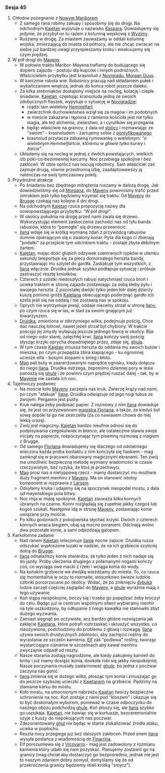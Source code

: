 ### Sesja 45
1. Chłodne pożegnanie z [Nowym Mariborem](#l_maribor)
    - Z samego rana robimy zakupy i sposobimy się do drogi. Na odchodnym [Kajetan](#g_kajetan) wypytuje o nazwisko [Kaspara](#p_kaspar). Dowiadujemy się jedynie, że przybył on tu razem z kolumną wojskową z [Wyzimy](#l_wyzima).
    - Ruszamy w drogę. Za miastem zauważamy w oddali kolumnę wojska, zmierzającą do miasta od północy, ale nie chcąc zwracać na siebie już bardziej uwagi przyspieszamy kroku i ewakuujemy się czym prędzej.
2. W pół drogi do [Mayeny](#l_mayena)
    - W połowie traktu Maribor-Mayena trafiamy do budującego się dopiero zajazdu - postoju dla kupców i innych podróżnych. Właścicielem przybytku jest krasnolud z [Novigradu](#l_novigrad), [Morgan Guus](#p_morgan).
    - W karczmie robota wre. Robotnicy pracują nad składaniem pułek i wykańczaniem wnętrza, jednak do końca robót jeszcze daleko.
    - Za kilka srebrniaków dostajemy miejsce na nocleg, kolację i ciepłe śniadanie. [Kajetan](#g_kajetan), częstując kransoluda jedną ze swoich zdobycznych flaszek, wypytuje o sytuację w [Novigradzie](#l_novigrad):
        - rządzi tam wielebny [Hemmelfart](#p_hemmelfart)
        - zwierzchnik duchowieństwa wziął się za magów i im podobnych
        - w mieście zakazana i tępiona z ramienia kościoła jest nie tylko magia, ale też alchemia, zielarstwo, a i cyrulików się przegania
        - będąc właściwie na granicy, z dala od [stolicy](#l_novigrad) i rozmawiając ze "swoim" - krasnoludem - żartujemy sobie z [pontyfikowanego](#p_hemmelfart)
        - krasnolud przytacza zabawną rymowankę o wielebnym: _"o wielebnym Hemmelfartcie, któremu w głowie tylko kurwy i żarcie"_.
    - Układamy się na nocleg w jednej z dwóch powstających, wielkich izb póki-co-bezimiennej karczmy. Noc przebiega spokojnie i bez zakłóceń. W izbie oprócz nas nocują robotnicy. Sam właściciel zaś zajmuje drugą, równie przestronną izbę, zaadaptowawszy ją natenczas na swój tymczasowy pokój.
3. Przydrożne atrakcje
    - Po śniadaniu bez zbędnego mitrężenia ruszamy w dalszą drogę. Jak dowiedzieliśmy się od [Morgana](#p_morgan), do [Mayeny](#l_mayena) powinniśmy trafić przed zmrokiem jeśli tylko będziemy trzymać się traktu. Od [Mayeny](#l_mayena) do [Brugge](#l_brugge) czekają nas kolejne 4 dni drogi.
    - Na odchodnym [Kajetan](#g_kajetan) rzuca propozycję nazwy dla nowopowstającego przybytku: _"W pół drogi"_.
    - W okolicy południa na drogę przed nami zwala się drzewo. Wykorzystując element zaskoczenia zachodzi nas od tyłu banda rabusiów, która to "pomogła" się drzewu przewrócić.
    - [Ilana](#g_ilana) wdaje się w krótką wymianę zdań z przywódcą rabusiów dumnie opierającym się o zwalony konar. Pyta dla kogo ci zbierają "podatki" za przejście tym odcinkiem traktu - zostaje zbyta debilnym żartem.
    - [Kajetan](#g_kajetan), mając dość głupich odzywek szemranych typków w ułamku sekundy teleportuje się za plecy domorosłego herszta bandy, przystawiając mu sztylet do gardła. Zaskakuje tym wszystkich, z [Ilaną](#g_ilana) włącznie. Druidka jednak szybko podłapuje sytuację i próbuje zastraszyć resztę kmiotków.
    - Czterech z szóstki niedoszłych rabusi natychmiast rzuca broń i ucieka traktem w stronę zajazdu zostawiając za sobą kłeby pyłu i swojego herszta. Z pozostałej dwójki tylko jeden łotr dalej dzierży kuszę pomimo gróźb [Kajetana](#g_kajetan) obiecującego poderżnąć gardło ich szefa jeśli się nie oddalą i nie zostawią nas w spokoju.
    - Oprych nie wytrzymuje presji, oddaje niecelny strzał w stronę [Ilany](#g_ilana), po czym rzuca się w las, w ślad za swoim gnającym już towarzyszem. 
    - [Druidka](#g_ilana), zmieniona w olbrzymiego wilka, podejmuje pościg. Chce dać nauczkę łotrowi, nawet jeżeli strzał był chybiony. W trakcie pościgu jej zmysły wyłapują jeszcze jednego łowcę w okolicy. Bije od niego odór starej, zatęchłej krwi. [Ilana](#g_ilana) kończy swój pościg słysząc krzyki oprycha dopadniętego przez, zdaje się, [ghula](#b_ghul).
    - W tym czasie [Kajetan](#g_kajetan) zmusza herszta do oddania mu swoich butów i mieszka, po czym przepędza zbira klapiącego - ku ogromnej uciesze elfa - bosymi stopami o śnieg i błoto. 
    - [Mag](#g_kajetan) pali buty w zaaranżowanym naprędce ognisku, kiedy dołącza do niego [Ilana](#g_ilana). Druidka ostrzega, żepomimo dziennej pory w lesie panoszą się [ghule](#b_ghul) i że powinni czym prędzej ruszać dalej - tak, by w [Mayenie](#l_mayena) nie zastała ich noc.
4. Tajemniczy posłaniec
    - Na moście koło [Mayeny](#l_mayena) zaczepia nas kruk. Zwierzę krąży nad nami, po czym "atakuje" [Ilanę](#g_ilana). Druidka odwiązuje od jego nogi tubus ze zwojem. Pergamin jest pusty.
    - Kruk nalega żeby podpisać papier. Z rozmowy z nim [Ilana](#g_ilana) dowiaduje się, że jest on przyzwańcem [magistra Floriana](#p_florian_z_vicovaro), a także, że kiedyś był sową dopóki ta go nie zestrzeliła (za co nawiasem chowa do niej lekką urazę).
    - Zwój jest magiczny. [Kajetan](#g_kajetan) bardzo nieufnie odnosi się do podpisywania czegokolwiek _in blanco_, ale ostatecznie stawia swoje inicjały na papierze, rozpoczynając tym pisemną rozmowę z magiem z Brugge.
    - Od samego [Floriana](#p_florian_z_vicovaro) dowiadujemy się dlaczego od odstatniego wieczora każda próba kontaktu z nim kończyła się fiaskiem - mag zamknął się w pracowni obarowany magicznymi ekranami. Ten zwój ma umożliwić bezpieczną metodę wymiany wiadomości w czasie rzeczywistym, bez ryzyka, że ktoś je przechwyci.
    - [Mag](#p_florian_z_vicovaro) prosi nas o nietyppową rzecz - mamy dostarczyć mu możliwie duży fragment menhiru z [Mayeny](#l_mayena). Ma on stanowić istotny komponent w rozprawie z [Larsem](#p_lars).
    - Odsyłamy kruka i udajemy się na spoczynek nieopodal mostu, z dala od mayeńskiego pola bitwy.
    - Noc mija w miarę spokojnie. [Kajetan](#g_kajetan) zauważa kilku konnych ubranych na czarno. Konni rozglądają się zupełnie jakby czegoś lub kogoś szukali. Następnie idą w stronę [Mayeny](#l_mayena), zostawiając konie uwiązane przy moście.
    - Po kilku godzinach z pobojowiska słychać krzyki. Dwóch z czterech konnych wraca biegiem, obaj są mocno poranieni. Odcinają wolno dwa pozostałe konie, a sami odjeżdżają galopem.
5. Karkołomne zadanie
    - Nad ranem [Kajetan](#g_kajetan) relacjonuje [Ilanie](#g_ilana) nocne zajście. Druidka rusza odszukać wypłoszone luzaki w nadziei, że na ich grzbiecie szybciej dotrą do [Brugge](#l_brugge).
    - [Ilana](#g_ilana) odnalazłszy konie stwierdza, że tylko jeden z nich nadaje się do jazdy. Próby uleczenia drugiego z połamanymi nogami kończy coś, co wyciąga swe macki z rzeki i wciąga konia do wody.
    - Na końskim grzbiecie we dwójkę wieżdżamy do miasta. To, co rzuca się momentalnie w oczy to rozmaite, stosunkowo świeże ludzkie członki porozrzucane po okolicy. Widać, że po zniknięciu [dybuka](#b_dybuk) ludzie zaczęli częściej zaglądać do [Mayeny](#l_mayena), a [ghule](#b_ghul) wyraźnie mają z tego używanie.
    - Koń stąpa niespokojnie, boczy się i trzeba go popędzać żeby kroczył do celu. Będąc już w centrum wspólnymi siłami wybieramy menhir na tyle uszkodzony, by odłupanie z niego kawałka nie stanowiło zbyt dużego wyzwania.
    - Zamiast siegnąć po oczywiste, acz bardzo głośne rozwiązania jak zaklęcie [Kajetana](#g_kajetan), które potrafi roztrzaskać i skruszyć wszystko, co nieożywione, podchodzimy do problemu z głową i rozwagą. [Ilana](#g_ilana) używa swoich druidycznych zdolności, aby zachęcić rośliny do wyrastania ze szczelin kamienia. [Elf](#g_kajetan) zaś "podlewa" rośliny, tworząc wystarczające ciśnienie w szczelinach aby kawał menhiru zwyczajnie odpadł od reszty.
    - Nasze starania zostają nagrodzone, ale kiedy pakujemy kamień do torby i już mamy dosiąść konia, dookoła robi się jakby niespokojniej. Nasze poczynania musiały zaalarmować [ghule](#b_ghul), bo jedna z poczwar zaczyna nas gonić.
    - [Ilana](#g_ilana) zmienia się w dużego wilka, płosząc tym konia i zmuszając go do jeszcze szybszej ucieczki z [Kajetanem](#g_kajetan) na grzbiecie. Pędzimy na złamanie karku do mostu.
    - Koło mostu, na umocnionym nabrzeżu [Kajetan](#g_kajetan) tworzy bezpieczne schronienie na noc. Koń zostaje z nami pod "kloszem" i okazuje się to być doskonałym wyborem, ponieważ w czasie odpoczynku do naszego obozu podchodzą [ghule](#b_ghul). Koń płoszy się, ale [Ilana](#g_ilana) szybko go uspokaja. [Kajetan](#g_kajetan), nie bawiąc się w kurtuazje, bezceremonialnie szyje z kuszy do niepokojących nas poczwar.
    - Zdezorientowany [ghul](#b_ghul) nie będąc w stanie zlokalizować źródła ataku, ucieka w popłochu.
    - Reszta nocy przegiega już bez dalszych zakłóceń. Przed snem [Ilana](#g_ilana) wysyła posłańca z wiadomością do [Finarrina](#p_druid_finarrin).
    - Elf porozumiewa się z [Vicovarro](#p_florian_z_vicovaro) - mag jest zadowolony z rozmiaru kamienia który udało się nam pozyskać. Planujemy zostawić go na granicy (mag chciał aby dostarczyć go bezpośrednio, jednak nie jest to naszym zdaniem dobry pomysł, domyślamy się że od przekroczenia granicy będziemy mieli krótką "smycz").
